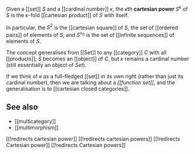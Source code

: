 

Given a [[set]] $S$ and a [[cardinal number]] $\kappa$, the 
$\kappa$th __cartesian power__ $S^\kappa$ of $S$ is the $\kappa$-fold [[cartesian product]] of $S$ with itself.

In particular, the $S^2$ is the [[cartesian square]] of $S$, the set of [[ordered pairs]] of elements of $S$; and $S^{\aleph_0}$ is the set of [[infinite sequences]] of elements of $S$.

The concept generalises from [[Set]] to any [[category]] $C$ with all [[products]]; $S$ becomes an [[object]] of $C$, but $\kappa$ remains a cardinal number (still essentially an object of $Set$).

If we think of $\kappa$ as a full-fledged [[set]] in its own right (rather than just its cardinal number), then we are talking about a _[[function set]]_, and the generalisation is to [[cartesian closed categories]].

## See also

* [[multicategory]]
* [[multimorphism]]

[[!redirects cartesian power]]
[[!redirects cartesian powers]]
[[!redirects Cartesian power]]
[[!redirects Cartesian powers]]
